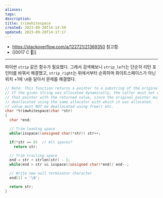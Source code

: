 ```yaml
---
aliases: 
tags: 
description:
title: trimwhitespace
created: 2023-09-20T14:14:59
updated: 2023-09-20T14:17:17
---
```

- <https://stackoverflow.com/a/122721/21369350> 참고함.
- [[0017 C 🍎]]
___
파이썬 `strip` 같은 함수가 필요했다. 그래서 검색해보니 `strip_left`는 단순히 리턴 포인터를 바꿔서 해결했고, `strip_right`는 뒤에서부터 순회하며 화이트스페이스가 아닌 위치 +1에 `\0`을 달아서 문제를 해결했다.

```c
// Note: This function returns a pointer to a substring of the original string.
// If the given string was allocated dynamically, the caller must not overwrite
// that pointer with the returned value, since the original pointer must be
// deallocated using the same allocator with which it was allocated.  The return
// value must NOT be deallocated using free() etc.
char *trimwhitespace(char *str)
{
  char *end;

  // Trim leading space
  while(isspace((unsigned char)*str)) str++;

  if(*str == 0)  // All spaces?
    return str;

  // Trim trailing space
  end = str + strlen(str) - 1;
  while(end > str && isspace((unsigned char)*end)) end--;

  // Write new null terminator character
  end[1] = '\0';

  return str;
}
```
